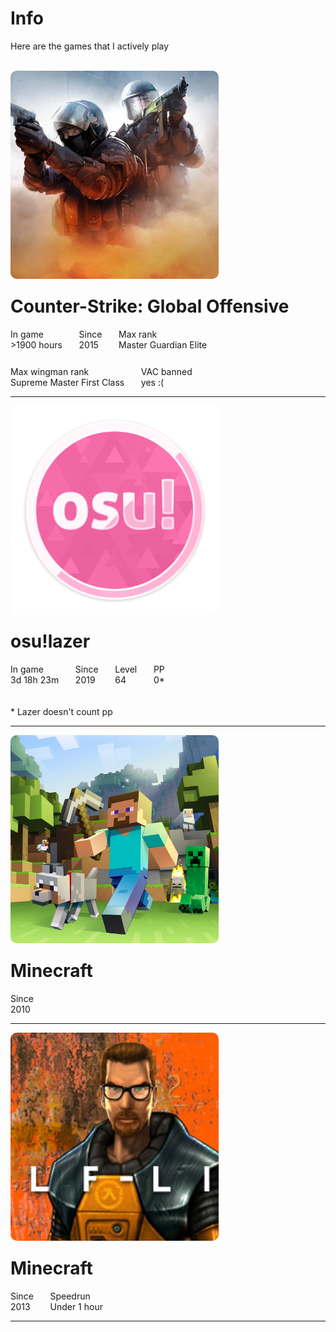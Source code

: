 <style>
	.game {
		display: flex;
		flex-wrap: wrap;
		gap: 20pt;
	}

	.game img {
		width: 250pt;
		height: 250pt;
		object-fit: cover;
		border-radius: 10px;
		background: rgba(0, 0, 0, 0);
	}

	.game h1 {
		margin-top: 0px;
	}

	.game-table {
		display: flex;
		gap: 20pt;
		color: var(--color-text-2);
		flex-wrap: wrap;
		width: 300pt;
	}

	.game-table div div {
		color: var(--color-text-3);
		
	}
</style>

# Info

Here are the games that I actively play

<div class="page-separator-close"></div>
<br/>

<div class="game">
	<img src="resources/profile/games/csgo.jpg" />
	<div>
		<h1 id="csgo">Counter-Strike: Global Offensive</h1>
		<div class="game-table">
			<div><div>In game</div>>1900 hours</div>
			<div><div>Since</div>2015</div>
			<div><div>Max rank</div>Master Guardian Elite</div>
			<div><div>Max wingman rank</div>Supreme Master First Class</div>
			<div><div>VAC banned</div>yes :(</div>
		</div>
	</div>
</div>
<hr/>

<div class="game">
	<img src="resources/profile/games/osu.png" />
	<div>
		<h1 id="osu">osu!lazer</h1>
		<div class="game-table">
			<div><div>In game</div>3d 18h 23m</div>
			<div><div>Since</div>2019</div>
			<div><div>Level</div>64</div>
			<div><div>PP</div>0*</div>
		</div>
		<br/>
		<br/>
		<div style="color: var(--color-text-3)">* Lazer doesn't count pp</div>
	</div>
</div>
<hr/>

<div class="game">
	<img src="resources/profile/games/minecraft.jpg" />
	<div>
		<h1 id="osu">Minecraft</h1>
		<div class="game-table">
			<div><div>Since</div>2010</div>
		</div>
	</div>
</div>
<hr/>

<div class="game">
	<img src="resources/profile/games/halflife.jpg" />
	<div>
		<h1 id="osu">Minecraft</h1>
		<div class="game-table">
			<div><div>Since</div>2013</div>
			<div><div>Speedrun</div>Under 1 hour</div>
		</div>
	</div>
</div>
<hr/>